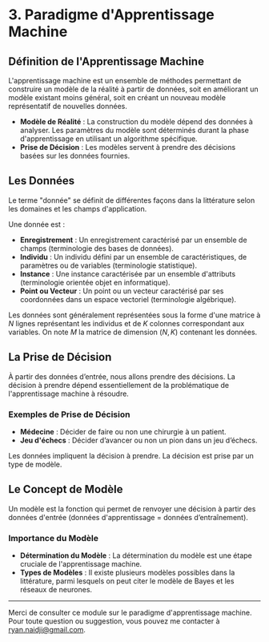 # 3. Paradigme d'Apprentissage Machine

## Définition de l'Apprentissage Machine

L'apprentissage machine est un ensemble de méthodes permettant de construire un modèle de la réalité à partir de données, soit en améliorant un modèle existant moins général, soit en créant un nouveau modèle représentatif de nouvelles données.

- **Modèle de Réalité** : La construction du modèle dépend des données à analyser. Les paramètres du modèle sont déterminés durant la phase d'apprentissage en utilisant un algorithme spécifique.
- **Prise de Décision** : Les modèles servent à prendre des décisions basées sur les données fournies.

## Les Données

Le terme "donnée" se définit de différentes façons dans la littérature selon les domaines et les champs d'application. 

Une donnée est :
- **Enregistrement** : Un enregistrement caractérisé par un ensemble de champs (terminologie des bases de données).
- **Individu** : Un individu défini par un ensemble de caractéristiques, de paramètres ou de variables (terminologie statistique).
- **Instance** : Une instance caractérisée par un ensemble d'attributs (terminologie orientée objet en informatique).
- **Point ou Vecteur** : Un point ou un vecteur caractérisé par ses coordonnées dans un espace vectoriel (terminologie algébrique).

Les données sont généralement représentées sous la forme d'une matrice à $N$ lignes représentant les individus et de $K$ colonnes correspondant aux variables. On note $M$ la matrice de dimension $(N, K)$ contenant les données.

## La Prise de Décision

À partir des données d’entrée, nous allons prendre des décisions. La décision à prendre dépend essentiellement de la problématique de l'apprentissage machine à résoudre.

### Exemples de Prise de Décision

- **Médecine** : Décider de faire ou non une chirurgie à un patient.
- **Jeu d'échecs** : Décider d’avancer ou non un pion dans un jeu d’échecs.

Les données impliquent la décision à prendre. La décision est prise par un type de modèle.

## Le Concept de Modèle

Un modèle est la fonction qui permet de renvoyer une décision à partir des données d'entrée (données d'apprentissage = données d’entraînement).

### Importance du Modèle

- **Détermination du Modèle** : La détermination du modèle est une étape cruciale de l'apprentissage machine.
- **Types de Modèles** : Il existe plusieurs modèles possibles dans la littérature, parmi lesquels on peut citer le modèle de Bayes et les réseaux de neurones.

---

Merci de consulter ce module sur le paradigme d'apprentissage machine. Pour toute question ou suggestion, vous pouvez me contacter à [ryan.naidji@gmail.com](mailto:ryan.naidji@gmail.com).
